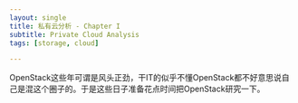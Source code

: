 ```yaml
---
layout: single
title: 私有云分析 - Chapter I
subtitle: Private Cloud Analysis
tags: [storage, cloud]

---
```


OpenStack这些年可谓是风头正劲，干IT的似乎不懂OpenStack都不好意思说自己是混这个圈子的。于是这些日子准备花点时间把OpenStack研究一下。
